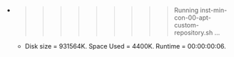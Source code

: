 * >>>>>>>>> Running inst-min-con-00-apt-custom-repository.sh ...
  * Disk size = 931564K. Space Used = 4400K. Runtime = 00:00:00:06.
